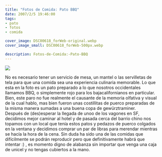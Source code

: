 ```yaml
---
title: "Fotos de Comida: Pato BBQ"
date: 2007/2/5 19:46:00
tags: 
- pato
- fotos
- comida

cover_image: DSC00618_forWeb-original.webp
cover_image_small: DSC00618_forWeb-500px.webp

description: Fotos-de-Comida:-Pato-BBQ
---
```



[![](DSC00618_forWeb-800px.webp)](DSC00618_forWeb-original.webp)  

No es necesario tener un servicio de mesa, un mantel o las servilletas de tela para que una comida sea una experiencia culinaria memorable. Lo que esta en la foto es un pato preparado a lo que nosotros occidentales llamamos BBQ, o simplemente rojo para los bajacalifornianos en particular. Bien, este paro no fue realmente el causante de la memoria olfativa y visual de la cual hablo, mas bien fueron unas costillitas de puerco preparadas de la misma manera sumadas a una buena copa de gewürztraminer.  
Después de (des)esperar la llegada de unoo de los vagones en SF, decidimos mejor caminar al hotel y de pasada cerca del barrio chino nos topamos con un local que tenía estos patos y pedazos de puerco colgados en la ventana y decidimos comprar un par de libras para merendar mientras se hacía la hora de la cena. Sin duda ha sido una de las comidas que difícilmente se podrán reproducir pero que definitivamente habrá que intentar :) , es momento digno de alabanza sin importar que venga una caja de unicel y no tengas cubiertos a la mano.
